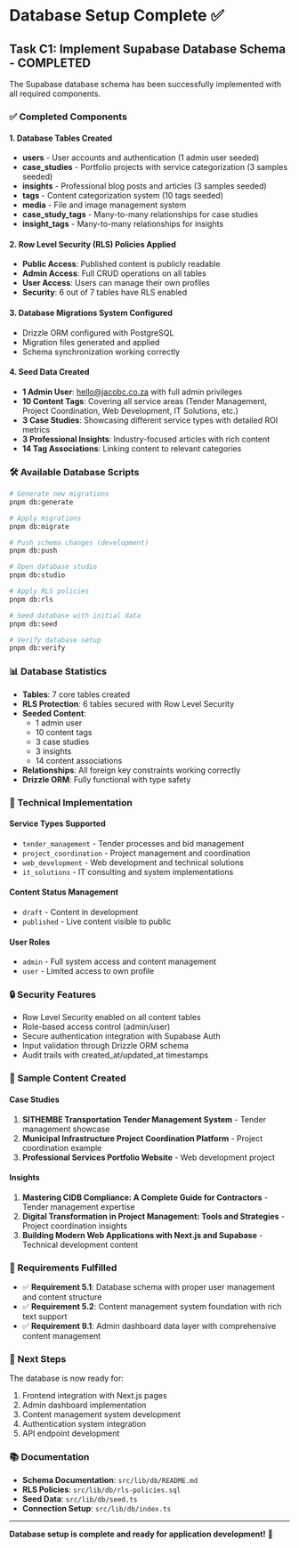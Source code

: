# Database Setup Complete ✅

## Task C1: Implement Supabase Database Schema - COMPLETED

The Supabase database schema has been successfully implemented with all required components.

### ✅ Completed Components

#### 1. Database Tables Created

- **users** - User accounts and authentication (1 admin user seeded)
- **case_studies** - Portfolio projects with service categorization (3 samples seeded)
- **insights** - Professional blog posts and articles (3 samples seeded)
- **tags** - Content categorization system (10 tags seeded)
- **media** - File and image management system
- **case_study_tags** - Many-to-many relationships for case studies
- **insight_tags** - Many-to-many relationships for insights

#### 2. Row Level Security (RLS) Policies Applied

- **Public Access**: Published content is publicly readable
- **Admin Access**: Full CRUD operations on all tables
- **User Access**: Users can manage their own profiles
- **Security**: 6 out of 7 tables have RLS enabled

#### 3. Database Migrations System Configured

- Drizzle ORM configured with PostgreSQL
- Migration files generated and applied
- Schema synchronization working correctly

#### 4. Seed Data Created

- **1 Admin User**: hello@jacobc.co.za with full admin privileges
- **10 Content Tags**: Covering all service areas (Tender Management, Project Coordination, Web Development, IT Solutions, etc.)
- **3 Case Studies**: Showcasing different service types with detailed ROI metrics
- **3 Professional Insights**: Industry-focused articles with rich content
- **14 Tag Associations**: Linking content to relevant categories

### 🛠️ Available Database Scripts

```bash
# Generate new migrations
pnpm db:generate

# Apply migrations
pnpm db:migrate

# Push schema changes (development)
pnpm db:push

# Open database studio
pnpm db:studio

# Apply RLS policies
pnpm db:rls

# Seed database with initial data
pnpm db:seed

# Verify database setup
pnpm db:verify
```

### 📊 Database Statistics

- **Tables**: 7 core tables created
- **RLS Protection**: 6 tables secured with Row Level Security
- **Seeded Content**:
  - 1 admin user
  - 10 content tags
  - 3 case studies
  - 3 insights
  - 14 content associations
- **Relationships**: All foreign key constraints working correctly
- **Drizzle ORM**: Fully functional with type safety

### 🔧 Technical Implementation

#### Service Types Supported

- `tender_management` - Tender processes and bid management
- `project_coordination` - Project management and coordination
- `web_development` - Web development and technical solutions
- `it_solutions` - IT consulting and system implementations

#### Content Status Management

- `draft` - Content in development
- `published` - Live content visible to public

#### User Roles

- `admin` - Full system access and content management
- `user` - Limited access to own profile

### 🔒 Security Features

- Row Level Security enabled on all content tables
- Role-based access control (admin/user)
- Secure authentication integration with Supabase Auth
- Input validation through Drizzle ORM schema
- Audit trails with created_at/updated_at timestamps

### 📝 Sample Content Created

#### Case Studies

1. **SITHEMBE Transportation Tender Management System** - Tender management showcase
2. **Municipal Infrastructure Project Coordination Platform** - Project coordination example
3. **Professional Services Portfolio Website** - Web development project

#### Insights

1. **Mastering CIDB Compliance: A Complete Guide for Contractors** - Tender management expertise
2. **Digital Transformation in Project Management: Tools and Strategies** - Project coordination insights
3. **Building Modern Web Applications with Next.js and Supabase** - Technical development content

### 🎯 Requirements Fulfilled

- ✅ **Requirement 5.1**: Database schema with proper user management and content structure
- ✅ **Requirement 5.2**: Content management system foundation with rich text support
- ✅ **Requirement 9.1**: Admin dashboard data layer with comprehensive content management

### 🚀 Next Steps

The database is now ready for:

1. Frontend integration with Next.js pages
2. Admin dashboard implementation
3. Content management system development
4. Authentication system integration
5. API endpoint development

### 📚 Documentation

- **Schema Documentation**: `src/lib/db/README.md`
- **RLS Policies**: `src/lib/db/rls-policies.sql`
- **Seed Data**: `src/lib/db/seed.ts`
- **Connection Setup**: `src/lib/db/index.ts`

---

**Database setup is complete and ready for application development!** 🎉
